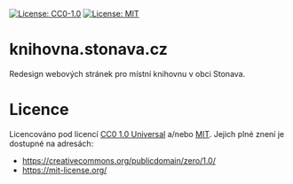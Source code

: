 [![License: CC0-1.0](https://img.shields.io/badge/License-CC0%201.0-lightgrey.svg)](http://creativecommons.org/publicdomain/zero/1.0/)
[![License: MIT](https://img.shields.io/badge/License-MIT-yellow.svg)](https://opensource.org/licenses/MIT)

# knihovna.stonava.cz
Redesign webových stránek pro místní knihovnu v obci Stonava.

# Licence
Licencováno pod licencí [CC0 1.0 Universal](LICENSE) a/nebo [MIT](LICENSE.MIT). 
Jejich plné znení je dostupné na adresách: 

- https://creativecommons.org/publicdomain/zero/1.0/
- https://mit-license.org/
